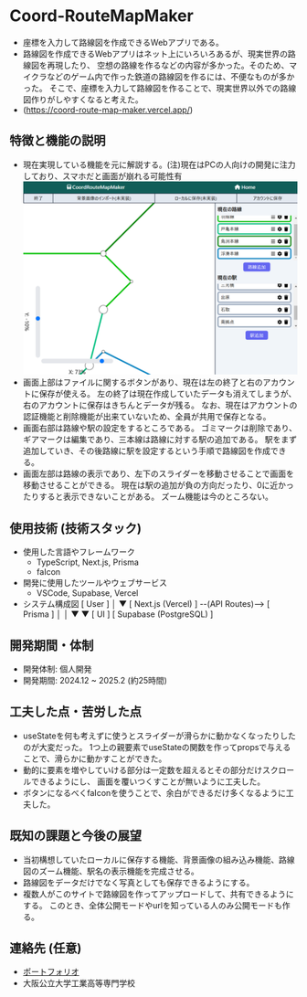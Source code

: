 # Coord-RouteMapMaker

- 座標を入力して路線図を作成できるWebアプリである。
- 路線図を作成できるWebアプリはネット上にいろいろあるが、現実世界の路線図を再現したり、
  空想の路線を作るなどの内容が多かった。そのため、マイクラなどのゲーム内で作った鉄道の路線図を作るには、不便なものが多かった。
  そこで、座標を入力して路線図を作ることで、現実世界以外での路線図作りがしやすくなると考えた。
- (https://coord-route-map-maker.vercel.app/)

## 特徴と機能の説明

- 現在実現している機能を元に解説する。(注)現在はPCの人向けの開発に注力しており、スマホだと画面が崩れる可能性有
  ![アプリの画面](images/screen1.png)
- 画面上部はファイルに関するボタンがあり、現在は左の終了と右のアカウントに保存が使える。
  左の終了は現在作成していたデータも消えてしまうが、右のアカウントに保存はきちんとデータが残る。
  なお、現在はアカウントの認証機能と削除機能が出来ていないため、全員が共用で保存となる。
- 画面右部は路線や駅の設定をするところである。
  ゴミマークは削除であり、ギアマークは編集であり、三本線は路線に対する駅の追加である。
  駅をまず追加していき、その後路線に駅を設定するという手順で路線図を作成できる。
- 画面左部は路線の表示であり、左下のスライダーを移動させることで画面を移動させることができる。
  現在は駅の追加が負の方向だったり、0に近かったりすると表示できないことがある。
  ズーム機能は今のところない。

## 使用技術 (技術スタック)

- 使用した言語やフレームワーク
  - TypeScript, Next.js, Prisma
  - faIcon
- 開発に使用したツールやウェブサービス
  - VSCode, Supabase, Vercel
- システム構成図
  [ User ]
  │
  ▼
  [ Next.js (Vercel) ] --(API Routes)--> [ Prisma ]
  │ │
  ▼ ▼
  [ UI ] [ Supabase (PostgreSQL) ]

## 開発期間・体制

- 開発体制: 個人開発
- 開発期間: 2024.12 ~ 2025.2 (約25時間)

## 工夫した点・苦労した点

- useStateを何も考えずに使うとスライダーが滑らかに動かなくなったりしたのが大変だった。
  1つ上の親要素でuseStateの関数を作ってpropsで与えることで、滑らかに動かすことができた。
- 動的に要素を増やしていける部分は一定数を超えるとその部分だけスクロールできるようにし、
  画面を覆いつくすことが無いように工夫した。
- ボタンになるべくfaIconを使うことで、余白ができるだけ多くなるように工夫した。

## 既知の課題と今後の展望

- 当初構想していたローカルに保存する機能、背景画像の組み込み機能、路線図のズーム機能、駅名の表示機能を完成させる。
- 路線図をデータだけでなく写真としても保存できるようにする。
- 複数人がこのサイトで路線図を作ってアップロードして、共有できるようにする。
  このとき、全体公開モードやurlを知っている人のみ公開モードも作る。

## 連絡先 (任意)

- [ポートフォリオ](https://yyf999999999.github.io/portfolio/main/portfolio.html)
- 大阪公立大学工業高等専門学校
